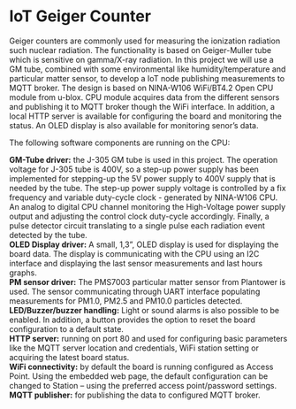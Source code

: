 # IoT Geiger Counter

Geiger counters are commonly used for measuring the ionization radiation such nuclear radiation. The functionality is based on Geiger-Muller tube which is sensitive on gamma/X-ray radiation. In this project we will use a GM tube, combined with some environmental like humidity/temperature and particular matter sensor, to develop a IoT node publishing measurements to MQTT broker.
The design is based on NINA-W106 WiFi/BT4.2 Open CPU module from u-blox. CPU module acquires data from the different sensors and publishing it to MQTT broker though the WiFi interface. In addition, a local HTTP server is available for configuring the board and monitoring the status. An OLED display is also available for monitoring senor’s data.

The following software components are running on the CPU:

__GM-Tube driver:__ the J-305 GM tube is used in this project. The operation voltage for J-305 tube is 400V, so a step-up power supply has been implemented for stepping-up the 5V power supply to 400V supply that is needed by the tube. The step-up power supply voltage is controlled by a fix frequency and variable duty-cycle clock - generated by NINA-W106 CPU. An analog to digital CPU channel monitoring the High-Voltage power supply output and adjusting the control clock duty-cycle accordingly. Finally, a pulse detector circuit translating to a single pulse each radiation event detected by the tube.  
__OLED Display driver:__ A small, 1,3”, OLED display is used for displaying the board data. The display is communicating with the CPU using an I2C interface and displaying the last sensor measurements and last hours graphs.  
__PM sensor driver:__ The PMS7003 particular matter sensor from Plantower is used. The sensor communicating through UART interface populating measurements for PM1.0, PM2.5 and PM10.0 particles detected.  
__LED/Buzzer/buzzer handling:__ Light or sound alarms is also possible to be enabled. In addition, a button provides the option to reset the board configuration to a default state.  
__HTTP server:__ running on port 80 and used for configuring basic parameters like the MQTT server location and credentials, WiFi station setting or acquiring the latest board status.  
__WiFi connectivity:__ by default the board is running configured as Access Point. Using the embedded web page, the default configuration can be changed to Station – using the preferred access point/password settings.  
__MQTT publisher:__ for publishing the data to configured MQTT broker.  
